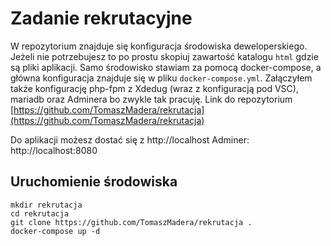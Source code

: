 
# Zadanie rekrutacyjne

W repozytorium znajduje się konfiguracja środowiska deweloperskiego. 
Jeżeli nie potrzebujesz to po prostu skopiuj zawartość katalogu `html` gdzie są pliki aplikacji.
Samo środowisko stawiam za pomocą docker-compose, a główna konfiguracja znajduje się w pliku `docker-compose.yml`.
Załączyłem także konfigurację php-fpm z Xdedug (wraz z konfiguracją pod VSC), mariadb oraz Adminera bo zwykle tak pracuję.
Link do repozytorium [https://github.com/TomaszMadera/rekrutacja](https://github.com/TomaszMadera/rekrutacja)

Do aplikacji możesz dostać się z http://localhost
Adminer: http://localhost:8080

## Uruchomienie środowiska

```
mkdir rekrutacja
cd rekrutacja
git clone https://github.com/TomaszMadera/rekrutacja .
docker-compose up -d
```